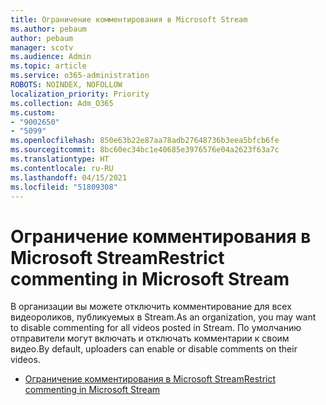 ```yaml
---
title: Ограничение комментирования в Microsoft Stream
ms.author: pebaum
author: pebaum
manager: scotv
ms.audience: Admin
ms.topic: article
ms.service: o365-administration
ROBOTS: NOINDEX, NOFOLLOW
localization_priority: Priority
ms.collection: Adm_O365
ms.custom:
- "9002650"
- "5099"
ms.openlocfilehash: 850e63b22e87aa78adb27648736b3eea5bfcb6fe
ms.sourcegitcommit: 8bc60ec34bc1e40685e3976576e04a2623f63a7c
ms.translationtype: HT
ms.contentlocale: ru-RU
ms.lasthandoff: 04/15/2021
ms.locfileid: "51809308"
---
```

# <a name="restrict-commenting-in-microsoft-stream"></a><span data-ttu-id="0d0c8-102">Ограничение комментирования в Microsoft Stream</span><span class="sxs-lookup"><span data-stu-id="0d0c8-102">Restrict commenting in Microsoft Stream</span></span>

<span data-ttu-id="0d0c8-103">В организации вы можете отключить комментирование для всех видеороликов, публикуемых в Stream.</span><span class="sxs-lookup"><span data-stu-id="0d0c8-103">As an organization, you may want to disable commenting for all videos posted in Stream.</span></span> <span data-ttu-id="0d0c8-104">По умолчанию отправители могут включать и отключать комментарии к своим видео.</span><span class="sxs-lookup"><span data-stu-id="0d0c8-104">By default, uploaders can enable or disable comments on their videos.</span></span>

- [<span data-ttu-id="0d0c8-105">Ограничение комментирования в Microsoft Stream</span><span class="sxs-lookup"><span data-stu-id="0d0c8-105">Restrict commenting in Microsoft Stream</span></span>](https://docs.microsoft.com/stream/portal-disable-comments)
